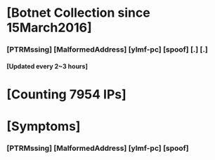 # [Botnet Collection since 15March2016]
### [PTRMssing] [MalformedAddress] [ylmf-pc] [spoof] [.] [.]
#### [Updated every 2~3 hours]

# [Counting 7954 IPs]

# [Symptoms] 
###   [PTRMssing] [MalformedAddress] [ylmf-pc] [spoof]

